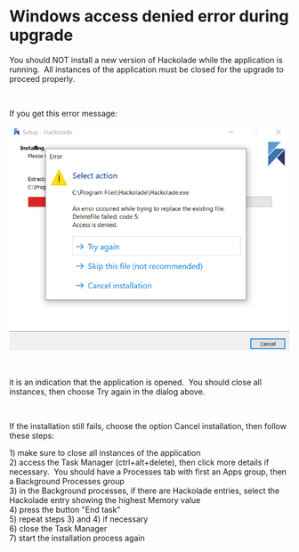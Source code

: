 # Windows access denied error during upgrade

You should NOT install a new version of Hackolade while the application is running.&nbsp; All instances of the application must be closed for the upgrade to proceed properly. &nbsp;

&nbsp;

If you get this error message:

![Installation error - application running](<lib/Installation%20error%20-%20application%20running.png>)

&nbsp;

it is an indication that the application is opened.&nbsp; You should close all instances, then choose Try again in the dialog above.

&nbsp;

If the installation still fails, choose the option Cancel installation, then follow these steps:

&#49;) make sure to close all instances of the application\
&#50;) access the Task Manager (ctrl+alt+delete), then click more details if necessary.  You should have a Processes tab with first an Apps group, then a Background Processes group\
&#51;) in the Background processes, if there are Hackolade entries, select the Hackolade entry showing the highest Memory value\
&#52;) press the button "End task"\
&#53;) repeat steps 3) and 4) if necessary\
&#54;) close the Task Manager\
&#55;) start the installation process again

